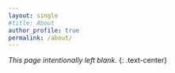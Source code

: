 ```yaml
---
layout: single
#title: About
author_profile: true
permalink: /about/
---
```


_This page intentionally left blank._
{: .text-center}

